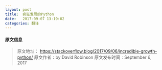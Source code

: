 ```yaml
---
layout: post
title:  疯狂发展的Python
date:   2017-09-07 13:19:02
categories: 翻译
---
```

#### 原文信息
> 原文地址： https://stackoverflow.blog/2017/09/06/incredible-growth-python/
> 原文作者：by David Robinson
> 原文发布时间：September 6, 2017
